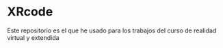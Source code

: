 # XRcode
Este repositorio es el que he usado para los trabajos del curso de realidad virtual y extendida
